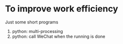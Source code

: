 # To improve work efficiency
Just some short programs

1. python: multi-processing
2. python: call WeChat when the running is done
